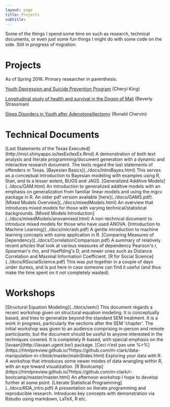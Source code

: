 ```yaml
---
layout: page
title: Projects
subtitle: 
---
```



Some of the things I spend some time on such as research, technical documents, or even just some fun things I might do with some code on the side. Still in progress of migration.

# Projects

As of Spring 2016. Primary researcher in parenthesis.

[Youth Depression and Suicide Prevention Program](https://sites.lsa.umich.edu/king-lab/) (Cheryl King)

[Longitudinal study of health and survival in the Dogon of Mali](http://sites.lsa.umich.edu/bis/research/) (Beverly Strassman)

[Sleep Disorders in Youth after Adenotonsillectomy](https://www.researchgate.net/profile/Ronald_Chervin) (Ronald Chervin)

# Technical Documents

<span itemscope itemtype ="http://schema.org/ScholarlyArticle">
[<span itemprop="name">Last Statements of the Texas Executed</span>](http://micl.shinyapps.io/texEx/texEx.Rmd)     <span itemprop="description">A demonstration of both <span itemprop="keywords">text analysis</span> and <span itemprop="keywords">literate programming</span>/document generation with a dynamic and interactive research document. The texts regard the last statements of offenders in Texas.</span>
</span>

<span itemscope itemtype ="http://schema.org/TechArticle">
[<span itemprop="name keywords">Bayesian Basics</span>](../docs/IntroBayes.html)     <span itemprop="description">This serves as a conceptual introduction to <span itemprop="keywords">Bayesian</span> modeling with examples using <span itemprop="keywords">R</span>, <span itemprop="keywords">Stan</span>, and to a lesser extent, <span itemprop="keywords">BUGS</span> and <span itemprop="keywords">JAGS</span>.</span>
</span>

<span itemscope itemtype ="http://schema.org/TechArticle">
[<span itemprop="name keywords">Generalized Additive Models</span>](../docs/GAM.html)     <span itemprop="description">An introduction to <span itemprop="keywords">generalized additive models</span> with an emphasis on generalization from familiar linear models and using the <span itemprop="keywords">mgcv</span> package in <span itemprop="keywords">R</span>.</span> An older pdf version available [here](../docs/GAMS.pdf).
</span>

<span itemscope itemtype ="http://schema.org/TechArticle">
[<span itemprop="name keywords">Mixed Models Overview</span>](../docs/mixedModels.html)  <span itemprop="description">An overview that introduces <span itemprop="keywords">mixed models</span> for those with varying technical/statistical backgrounds.</span> 
</span>

<span itemscope itemtype ="http://schema.org/TechArticle">
[<span itemprop="name keywords">Mixed Models Introduction</span>](../docs/mixedModels/anovamixed.html)  <span itemprop="description">A non-technical document to introduce <span itemprop="keywords">mixed models</span> for those who have used ANOVA.</span> 
</span>

<span itemscope itemtype ="http://schema.org/TechArticle">
[<span itemprop="name keywords">Introduction to Machine Learning</span>](../docs/mlcrash.pdf)     <span itemprop="description">A gentle introduction to <span itemprop="keywords">machine learning</span> concepts with some application in <span itemprop="keywords">R</span>.</span>
</span>

<span itemscope itemtype ="http://schema.org/TechArticle">
[<span itemprop="name">Comparing Measures of Dependency</span>](../docs/CorrelationComparison.pdf)     <span itemprop="description">A summary of relatively recent articles that look at various measures of dependency <span itemprop="keywords">Pearson's r</span>, <span itemprop="keywords">Spearman's rho</span>, and <span itemprop="keywords">Hoeffding's D</span>, and newer ones such as <span itemprop="keywords">Distance Correlation</span> and <span itemprop="keywords">Maximal Information Coefficient</span>.</span>
</span>

<span itemscope itemtype ="http://schema.org/TechArticle">
[<span itemprop="name">R for Social Science</span>](../docs/RSocialScience.pdf)   <span itemprop="description">This was put together in a couple of days under duress, and is put here in case someone can find it useful (and thus make the time spent on it not completely wasted).</span>
</span>





# Workshops

<span itemscope itemtype ="http://schema.org/TechArticle">
[<span itemprop="name keywords">Structural Equation Modeling</span>](../docs/sem/) This document regards a recent workshop given on structural equation modeling.  It is conceptually based, and tries to generalize beyond the standard SEM treatment. It is a work in progress, particularly the sections after the SEM 'chapter'.  The initial workshop was given to an audience comprising in-person and remote participants, but the document should be useful to anyone interested in the techniques covered. It is completely R-based, with special emphasis on the [lavaan](http://lavaan.ugent.be/) package.
<span>

<span itemscope itemtype ="http://schema.org/TechArticle">
[<span itemprop="name">Ceci n’est pas une %>%</span>](https://htmlpreview.github.io/?https://github.com/m-clark/data-manipulation-in-r/blob/master/mainSlides.html)     Exploring your data with R. A workshop that introduces some newer modes of data wrangling within R, with an eye toward visualization.
</span>

<span itemscope itemtype ="http://schema.org/TechArticle">
[<span itemprop="name">R Bootcamp</span>](https://htmlpreview.github.io/?https://github.com/m-clark/r-bootcamp/master/master.html)    An afternoon workshop I hope to develop further at some point.
</span>

<span itemscope itemtype ="http://schema.org/TechArticle">
[<span itemprop="name">Literate Statistical Programming</span>](../docs/RDA_intro.pdf)     A presentation on literate programming and reproducible research. Introduces key concepts with demonstration via Rstudio using markdown, LaTeX, R etc.
</span>